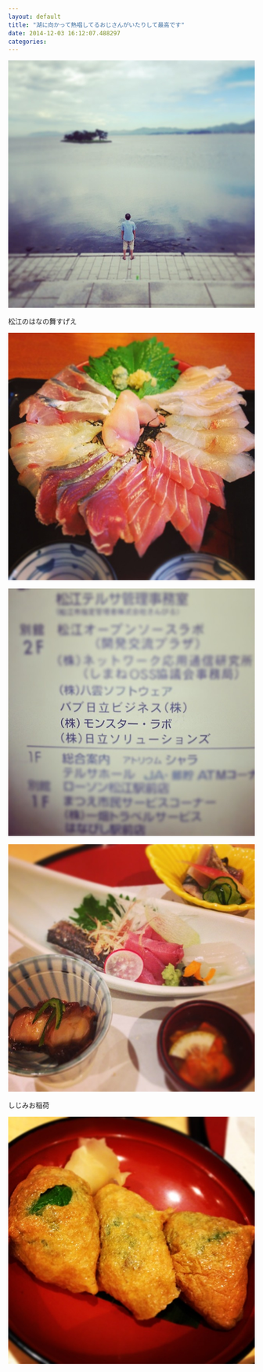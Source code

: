 ```yaml
---
layout: default
title: "湖に向かって熱唱してるおじさんがいたりして最高です"
date: 2014-12-03 16:12:07.488297
categories: 
---
```


![湖に向かって熱唱してるおじさんがいたりして最高です](/assets/images/201407/1941194_666727150088778_903177290_n.jpg)

松江のはなの舞すげえ

![松江のはなの舞すげえ](/assets/images/201407/914782_1412580725669041_958551386_n.jpg)

![](/assets/images/201407/10513964_730163490377864_597836528_n.jpg)

![](/assets/images/201407/10514038_1437174669892261_367631886_n.jpg)

しじみお稲荷

![しじみお稲荷](/assets/images/201407/10522274_345901885557437_810846378_n.jpg)


